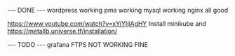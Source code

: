 --- DONE ---
wordpress working
pma working
mysql working
nginx all good

https://www.youtube.com/watch?v=xYiYIjlAgHY
Install minikube and https://metallb.universe.tf/installation/

--- TODO ---
grafana
FTPS NOT WORKING FINE
